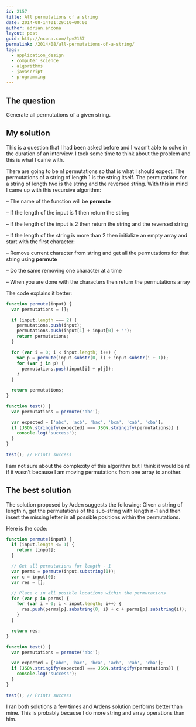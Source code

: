 ```yaml
---
id: 2157
title: All permutations of a string
date: 2014-08-14T01:29:10+00:00
author: adrian.ancona
layout: post
guid: http://ncona.com/?p=2157
permalink: /2014/08/all-permutations-of-a-string/
tags:
  - application_design
  - computer_science
  - algorithms
  - javascript
  - programming
---
```

## The question

Generate all permutations of a given string.

## My solution

This is a question that I had been asked before and I wasn&#8217;t able to solve in the duration of an interview. I took some time to think about the problem and this is what I came with.

There are going to be n! permutations so that is what I should expect. The permutations of a string of length 1 is the string itself. The permutations for a string of length two is the string and the reversed string. With this in mind I came up with this recursive algorithm:

<!--more-->

&#8211; The name of the function will be **permute**
  
&#8211; If the length of the input is 1 then return the string
  
&#8211; If the length of the input is 2 then return the string and the reversed string
  
&#8211; If the length of the string is more than 2 then initialize an empty array and start with the first character:
  
&#8211; Remove current character from string and get all the permutations for that string using **permute**
  
&#8211; Do the same removing one character at a time
  
&#8211; When you are done with the characters then return the permutations array

The code explains it better:

```js
function permute(input) {
  var permutations = [];

  if (input.length === 2) {
    permutations.push(input);
    permutations.push(input[1] + input[0] + '');
    return permutations;
  }

  for (var i = 0; i < input.length; i++) {
    var p = permute(input.substr(0, i) + input.substr(i + 1));
    for (var j in p) {
      permutations.push(input[i] + p[j]);
    }
  }

  return permutations;
}

function test() {
  var permutations = permute('abc');

  var expected = ['abc', 'acb', 'bac', 'bca', 'cab', 'cba'];
  if (JSON.stringify(expected) === JSON.stringify(permutations)) {
    console.log('success');
  }
}

test(); // Prints success
```

I am not sure about the complexity of this algorithm but I think it would be n! if it wasn&#8217;t because I am moving permutations from one array to another.

## The best solution

The solution proposed by Arden suggests the following: Given a string of length n, get the permutations of the sub-string with length n-1 and then insert the missing letter in all possible positions within the permutations.

Here is the code:

```js
function permute(input) {
  if (input.length <= 1) {
    return [input];
  }

  // Get all permutations for length - 1
  var perms = permute(input.substring(1));
  var c = input[0];
  var res = [];

  // Place c in all posible locations within the permutations
  for (var p in perms) {
    for (var i = 0; i < input.length; i++) {
      res.push(perms[p].substring(0, i) + c + perms[p].substring(i));
    }
  }

  return res;
}

function test() {
  var permutations = permute('abc');

  var expected = ['abc', 'bac', 'bca', 'acb', 'cab', 'cba'];
  if (JSON.stringify(expected) === JSON.stringify(permutations)) {
    console.log('success');
  }
}

test(); // Prints success
```

I ran both solutions a few times and Ardens solution performs better than mine. This is probably because I do more string and array operations than him.
